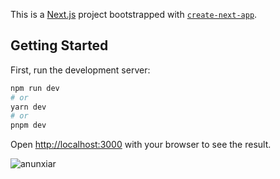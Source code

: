 This is a [Next.js](https://nextjs.org/) project bootstrapped with [`create-next-app`](https://github.com/vercel/next.js/tree/canary/packages/create-next-app).

## Getting Started

First, run the development server:

```bash
npm run dev
# or
yarn dev
# or
pnpm dev
```

Open [http://localhost:3000](http://localhost:3000) with your browser to see the result.



![anunxiar](https://user-images.githubusercontent.com/100033559/225336374-0e856f95-ea9f-4ee8-96ed-91c5590f845e.gif)
